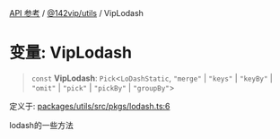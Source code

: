 [API 参考](../../../packages.md) / [@142vip/utils](../index.md) / VipLodash

# 变量: VipLodash

> `const` **VipLodash**: `Pick`\<`LoDashStatic`, `"merge"` \| `"keys"` \| `"keyBy"` \| `"omit"` \| `"pick"` \| `"pickBy"` \| `"groupBy"`\>

定义于: [packages/utils/src/pkgs/lodash.ts:6](https://github.com/142vip/core-x/blob/293ce1057e8ca17514533d1e98d7acd05ef45b34/packages/utils/src/pkgs/lodash.ts#L6)

lodash的一些方法
